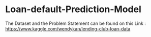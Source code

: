 # Loan-default-Prediction-Model
The Dataset and the Problem Statement can be found on this Link : https://www.kaggle.com/wendykan/lending-club-loan-data
